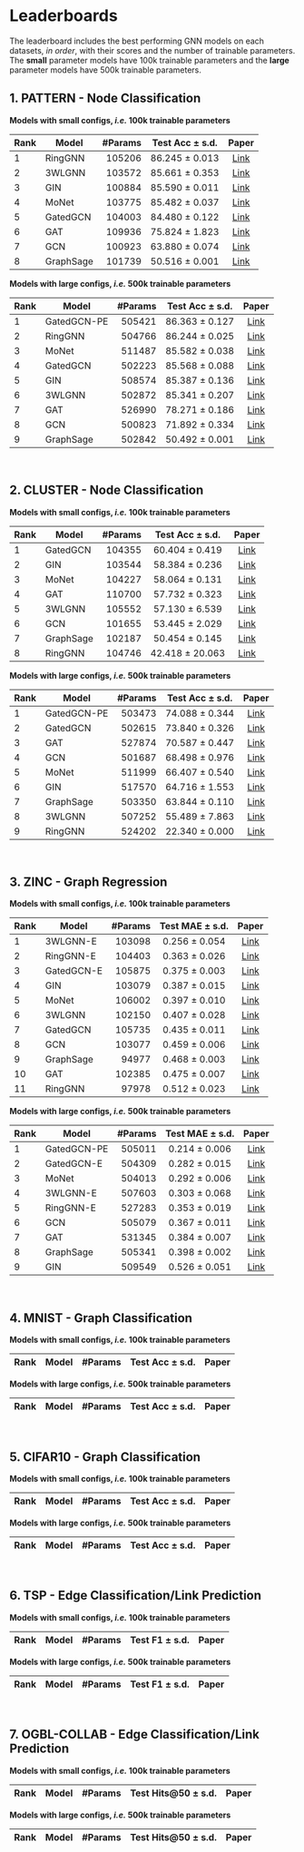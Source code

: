 # Leaderboards

The leaderboard includes the best performing GNN models on each datasets, _in order_, with their scores and the number of trainable parameters. The **small** parameter models have 100k trainable parameters and the **large** parameter models have 500k trainable parameters.

## 1. PATTERN - Node Classification

**Models with small configs, _i.e._ 100k trainable parameters**   

|Rank|Model | #Params | Test Acc  &plusmn; s.d. | Paper |
|----| ---------- |------------:| :--------:|:-------:|
|1| RingGNN | 105206 | 86.245 &plusmn; 0.013 | [Link](https://papers.nips.cc/paper/9718-on-the-equivalence-between-graph-isomorphism-testing-and-function-approximation-with-gnns) |
|2| 3WLGNN | 103572 | 85.661 &plusmn; 0.353 | [Link](https://arxiv.org/abs/1905.11136) |
|3| GIN | 100884 | 85.590 &plusmn; 0.011 | [Link](https://arxiv.org/abs/1810.00826)|
|4| MoNet | 103775 | 85.482 &plusmn; 0.037 | [Link](https://arxiv.org/abs/1611.08402) |
|5| GatedGCN  | 104003 | 84.480 &plusmn; 0.122 | [Link](https://arxiv.org/abs/1711.07553) |
|6| GAT | 109936 | 75.824 &plusmn; 1.823 | [Link](https://arxiv.org/abs/1710.10903) |
|7| GCN  | 100923 | 63.880 &plusmn; 0.074 | [Link](https://arxiv.org/abs/1609.02907) |
|8| GraphSage | 101739 | 50.516 &plusmn; 0.001 | [Link](https://cs.stanford.edu/people/jure/pubs/graphsage-nips17.pdf) |

**Models with large configs, _i.e._ 500k trainable parameters**   

|Rank|Model | #Params | Test Acc  &plusmn; s.d. | Paper |
|----| ---------- |------------:| :--------:|:-------:|
|1|GatedGCN-PE | 505421 | 86.363 &plusmn; 0.127| [Link](https://arxiv.org/abs/2003.00982) |
|2|RingGNN | 504766 | 86.244 &plusmn; 0.025 |[Link](https://papers.nips.cc/paper/9718-on-the-equivalence-between-graph-isomorphism-testing-and-function-approximation-with-gnns) |
|3|MoNet | 511487 | 85.582 &plusmn; 0.038 | [Link](https://arxiv.org/abs/1611.08402) |
|4|GatedGCN | 502223 | 85.568 &plusmn; 0.088 | [Link](https://arxiv.org/abs/1711.07553) |
|5|GIN | 508574 | 85.387  &plusmn; 0.136 | [Link](https://arxiv.org/abs/1810.00826)|
|6|3WLGNN | 502872 | 85.341 &plusmn; 0.207 | [Link](https://arxiv.org/abs/1905.11136) |
|7|GAT | 526990 | 78.271 &plusmn; 0.186 | [Link](https://arxiv.org/abs/1710.10903) |
|8|GCN | 500823 | 71.892 &plusmn; 0.334 | [Link](https://arxiv.org/abs/1609.02907) |
|9|GraphSage | 502842 | 50.492 &plusmn; 0.001 | [Link](https://cs.stanford.edu/people/jure/pubs/graphsage-nips17.pdf) |

<br>

## 2. CLUSTER - Node Classification

**Models with small configs, _i.e._ 100k trainable parameters**   

|Rank|Model | #Params | Test Acc  &plusmn; s.d. | Paper |
|----| ---------- |------------:| :--------:|:-------:|
|1|GatedGCN|104355|60.404 &plusmn; 0.419|[Link](https://bit.ly/gatedgcn-paper) |
|2|GIN|103544|58.384 &plusmn; 0.236|[Link](https://bit.ly/gin-paper) |
|3|MoNet|104227|58.064 &plusmn; 0.131| [Link](https://bit.ly/monet-paper) |
|4|GAT|110700|57.732 &plusmn; 0.323|[Link](https://bit.ly/gat-paper) |
|5|3WLGNN|105552|57.130 &plusmn; 6.539|[Link](https://bit.ly/3wlgnn-paper) |
|6|GCN| 101655| 53.445 &plusmn; 2.029 | [Link](https://bit.ly/gcn-paper) |
|7|GraphSage|102187|50.454 &plusmn; 0.145|[Link](https://bit.ly/graphsage-paper) |
|8|RingGNN|104746|42.418 &plusmn; 20.063|[Link](https://bit.ly/ring-gnn-paper) |


**Models with large configs, _i.e._ 500k trainable parameters**   


|Rank|Model | #Params | Test Acc  &plusmn; s.d. | Paper |
|----| ---------- |------------:| :--------:|:-------:|
|1|GatedGCN-PE|503473|74.088 &plusmn; 0.344|[Link](https://bit.ly/gatedgcn-pe-paper) |
|2|GatedGCN|502615|73.840 &plusmn; 0.326|[Link](https://bit.ly/gatedgcn-paper) |
|3|GAT|527874|70.587 &plusmn; 0.447|[Link](https://bit.ly/gat-paper) |
|4|GCN|501687|68.498 &plusmn; 0.976|[Link](https://bit.ly/gcn-paper) |
|5|MoNet|511999|66.407 &plusmn; 0.540|[Link](https://bit.ly/monet-paper) |
|6|GIN|517570|64.716 &plusmn; 1.553|[Link](https://bit.ly/gin-paper) |
|7|GraphSage|503350|63.844 &plusmn; 0.110|[Link](https://bit.ly/graphsage-paper) |
|8|3WLGNN|507252|55.489 &plusmn; 7.863|[Link](https://bit.ly/3wlgnn-paper) |
|9|RingGNN|524202|22.340 &plusmn; 0.000|[Link](https://bit.ly/ring-gnn-paper) |



<br>

## 3. ZINC - Graph Regression

**Models with small configs, _i.e._ 100k trainable parameters**   

|Rank|Model | #Params | Test MAE  &plusmn; s.d. | Paper |
|----| ---------- |------------:| :--------:|:-------:|
|1|3WLGNN-E|103098| 0.256 &plusmn; 0.054|[Link](https://bit.ly/3wlgnn-paper) |
|2|RingGNN-E|104403 |0.363 &plusmn; 0.026|[Link](https://bit.ly/ring-gnn-paper) |
|3|GatedGCN-E|105875|0.375 &plusmn; 0.003|[Link](https://bit.ly/gatedgcn-pe-paper) |
|4|GIN|103079| 0.387 &plusmn; 0.015|[Link](https://bit.ly/gin-paper) |
|5|MoNet|106002|0.397 &plusmn; 0.010|[Link](https://bit.ly/monet-paper) |
|6|3WLGNN|102150 |0.407 &plusmn; 0.028|[Link](https://bit.ly/3wlgnn-paper) |
|7|GatedGCN|105735|0.435 &plusmn; 0.011|[Link](https://bit.ly/gatedgcn-paper) |
|8|GCN|103077| 0.459 &plusmn; 0.006|[Link](https://bit.ly/gcn-paper) |
|9|GraphSage|94977|0.468 &plusmn; 0.003|[Link](https://bit.ly/graphsage-paper) |
|10|GAT|102385|0.475 &plusmn; 0.007|[Link](https://bit.ly/gat-paper) |
|11|RingGNN|97978 |0.512 &plusmn; 0.023|[Link](https://bit.ly/ring-gnn-paper) |


**Models with large configs, _i.e._ 500k trainable parameters**   


|Rank|Model | #Params | Test MAE  &plusmn; s.d. | Paper |
|----| ---------- |------------:| :--------:|:-------:|
|1|GatedGCN-PE|505011 |0.214 &plusmn; 0.006|[Link](https://bit.ly/gatedgcn-pe-paper) |
|2|GatedGCN-E|504309| 0.282 &plusmn; 0.015|[Link](https://bit.ly/gatedgcn-pe-paper) |
|3|MoNet|504013 |0.292 &plusmn; 0.006|[Link](https://bit.ly/monet-paper) |
|4|3WLGNN-E|507603|0.303 &plusmn; 0.068|[Link](https://bit.ly/3wlgnn-paper) |
|5|RingGNN-E|527283| 0.353 &plusmn; 0.019|[Link](https://bit.ly/ring-gnn-paper) |
|6|GCN|505079| 0.367 &plusmn; 0.011|[Link](https://bit.ly/gcn-paper) |
|7|GAT|531345|0.384 &plusmn; 0.007|[Link](https://bit.ly/gat-paper) |
|8|GraphSage|505341 |0.398 &plusmn; 0.002|[Link](https://bit.ly/graphsage-paper) |
|9|GIN|509549| 0.526 &plusmn; 0.051|[Link](https://bit.ly/gin-paper) |



<br>

## 4. MNIST - Graph Classification

**Models with small configs, _i.e._ 100k trainable parameters**   

|Rank|Model | #Params | Test Acc  &plusmn; s.d. | Paper |
|----| ---------- |------------:| :--------:|:-------:|


**Models with large configs, _i.e._ 500k trainable parameters**   


|Rank|Model | #Params | Test Acc  &plusmn; s.d. | Paper |
|----| ---------- |------------:| :--------:|:-------:|



<br>

## 5. CIFAR10 - Graph Classification

**Models with small configs, _i.e._ 100k trainable parameters**   

|Rank|Model | #Params | Test Acc  &plusmn; s.d. | Paper |
|----| ---------- |------------:| :--------:|:-------:|


**Models with large configs, _i.e._ 500k trainable parameters**   


|Rank|Model | #Params | Test Acc  &plusmn; s.d. | Paper |
|----| ---------- |------------:| :--------:|:-------:|



<br>

## 6. TSP - Edge Classification/Link Prediction

**Models with small configs, _i.e._ 100k trainable parameters**   

|Rank|Model | #Params | Test F1  &plusmn; s.d. | Paper |
|----| ---------- |------------:| :--------:|:-------:|


**Models with large configs, _i.e._ 500k trainable parameters**   


|Rank|Model | #Params | Test F1  &plusmn; s.d. | Paper |
|----| ---------- |------------:| :--------:|:-------:|



<br>

## 7. OGBL-COLLAB - Edge Classification/Link Prediction

**Models with small configs, _i.e._ 100k trainable parameters**   

|Rank|Model | #Params | Test Hits@50  &plusmn; s.d. | Paper |
|----| ---------- |------------:| :--------:|:-------:|


**Models with large configs, _i.e._ 500k trainable parameters**   


|Rank|Model | #Params | Test Hits@50  &plusmn; s.d. | Paper |
|----| ---------- |------------:| :--------:|:-------:|






<br><br><br>